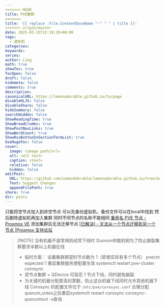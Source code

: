 ```yaml
---
<<<<<<< HEAD
title: PVE集群
=======
title: '{{ replace .File.ContentBaseName "-" " " | title }}'
>>>>>>> origin/master
date: 2025-03-15T22:19:29+08:00
tags:
  - 虚拟机
categories: 
keywords: 
series: 
author: Ling
math: true
showToc: true
TocOpen: false
draft: false
hidemeta: false
comments: true
description: 
canonicalURL: https://lemonadorable.github.io/to/page
disableHLJS: false
disableShare: false
hideSummary: false
searchHidden: false
ShowReadingTime: true
ShowBreadCrumbs: true
ShowPostNavLinks: true
ShowWordCount: true
ShowRssButtonInSectionTermList: true
UseHugoToc: false
cover:
  image: <image path/url>
  alt: <alt text>
  caption: <text>
  relative: false
  hidden: false
editPost:
  URL: https://github.com/LemonAdorable/lemonadorable.github.io/tree/master/content
  Text: Suggest Changes
  appendFilePath: true
share: true
dir: posts
---
```


只能将空节点加入到非空节点
可以先备份虚拟机，备份文件可以在local中找到
然后删除虚拟机再加入集群
同时不同节点的名称不能相同
[重命名 PVE 节点 - Proxmox VE](https://pve.proxmox.com/wiki/Renaming_a_PVE_node)
添加集群后无法迁移节点
[[已解决] - 无法从一个节点迁移到另一个节点 |Proxmox 支持论坛](https://forum.proxmox.com/threads/cannot-migrate-from-one-node-to-another.60431/)

> [!NOTE] 当有机器不是常用机经常下线时
> Quorum仲裁机制为了防止脑裂集群要求半数以上机器在线
> - 临时方案：
> 设置集群期望的节点数为 1（即使实际有多个节点）
> pvecm expected 1
> 重启集群服务使配置生效
> systemctl restart pve-cluster corosync
> - 双节点集群 + QDevice 可容忍 1 节点下线，同时避免脑裂
> - 为关键的机器分配更高的票数，防止这台机器下线同时允许其他机器下线
> Corosync 的配置文件位于 `/etc/pve/corosync.conf`
> 合理分配quorum_votes之后重启systemctl restart corosync
> corosync-quorumtool -s查询
